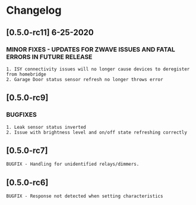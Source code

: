 # Changelog

## [0.5.0-rc11] 6-25-2020

### MINOR FIXES - UPDATES FOR ZWAVE ISSUES AND FATAL ERRORS IN FUTURE RELEASE

    1. ISY connectivity issues will no longer cause devices to deregister from homebridge
    2. Garage Door status sensor refresh no longer throws error

## [0.5.0-rc9]

### BUGFIXES

    1. Leak sensor status inverted
    2. Issue with brightness level and on/off state refreshing correctly

## [0.5.0-rc7]

    BUGFIX - Handling for unidentified relays/dimmers.

## [0.5.0-rc6]

    BUGFIX - Response not detected when setting characteristics